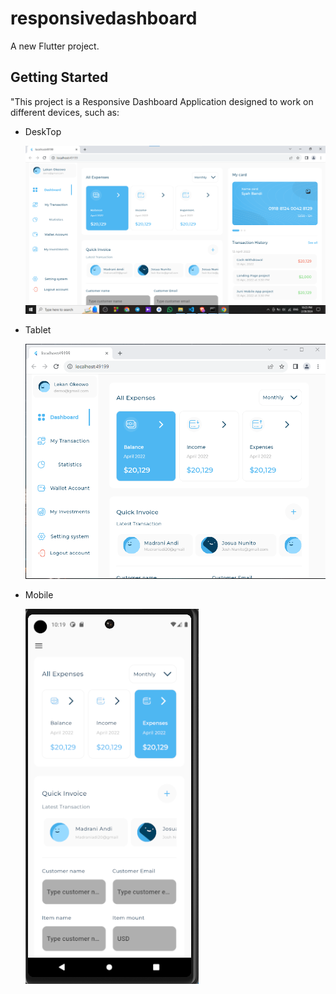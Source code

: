 # responsivedashboard

A new Flutter project.

## Getting Started

"This project is a Responsive Dashboard Application designed to work on different devices, such as:
 -  DeskTop

    ![Desktop](assets/images/Desktop_Layout.png)

 -  Tablet 
    
    ![Tablet](assets/images/Tablet_Layout.png)
    
 -  Mobile 

    ![Mobile](assets/images/Mobile_Layout.png)




